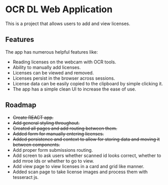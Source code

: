 # OCR DL Web Application

This is a project that allows users to add and view licenses. 

## Features

The app has numerous helpful features like:

* Reading licenses on the webcam with OCR tools.
* Ability to manually add licenses.
* Licenses can be viewed and removed.
* Licenses persist in the browser across sessions.
* License data can be easily copied to the clipboard by simple clicking it. 
* The app has a simple clean UI to increase the ease of use. 

## Roadmap

* ~~Create REACT app.~~
* ~~Add general styling throughout.~~
* ~~Created all pages and add routing between them.~~
* ~~Added form for manually entering licenses.~~
* ~~Added persistence and context to allow for storing data and moving it between components.~~
* Add proper form submissions routing.
* Add screen to ask users whether scanned id looks correct, whether to add mroe ids or whether to go to view.
* Add view page to view licenses in a card and grid like manner.
* Added scan page to take license images and process them with tesseract js. 
